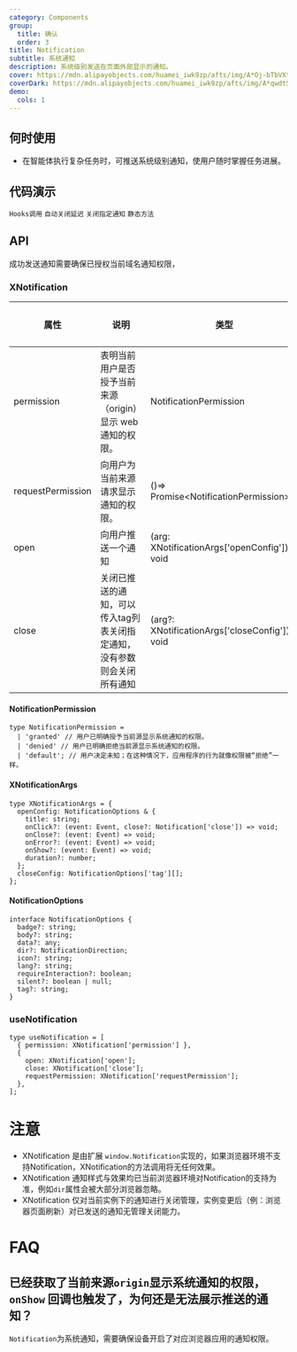 ```yaml
---
category: Components
group:
  title: 确认
  order: 3
title: Notification
subtitle: 系统通知
description: 系统级别发送在页面外部显示的通知。
cover: https://mdn.alipayobjects.com/huamei_iwk9zp/afts/img/A*Oj-bTbVXtpQAAAAAAAAAAAAADgCCAQ/original
coverDark: https://mdn.alipayobjects.com/huamei_iwk9zp/afts/img/A*qwdtSKWXeikAAAAAAAAAAAAADgCCAQ/original
demo:
  cols: 1
---
```


## 何时使用

- 在智能体执行复杂任务时，可推送系统级别通知，使用户随时掌握任务进展。

## 代码演示

<!-- prettier-ignore -->
<code src="./demo/hooks.tsx">Hooks调用</code> 
<code src="./demo/duration.tsx">自动关闭延迟</code> 
<code src="./demo/close_tag.tsx">关闭指定通知</code> 
<code src="./demo/static-method.tsx">静态方法</code>

## API

成功发送通知需要确保已授权当前域名通知权限，

### XNotification

<!-- prettier-ignore -->
| 属性 | 说明 | 类型 | 默认值 | 版本 |
| --- | --- | --- | --- | --- |
| permission | 表明当前用户是否授予当前来源（origin）显示 web 通知的权限。 | NotificationPermission | - | - |
| requestPermission| 向用户为当前来源请求显示通知的权限。 | ()=> Promise\<NotificationPermission\> | - | - |
|open |向用户推送一个通知|(arg: XNotificationArgs['openConfig'])=> void | - | - |
|close|关闭已推送的通知，可以传入tag列表关闭指定通知，没有参数则会关闭所有通知|(arg?: XNotificationArgs['closeConfig'])=> void | - | - |

#### NotificationPermission

```tsx | pure
type NotificationPermission =
  | 'granted' // 用户已明确授予当前源显示系统通知的权限。
  | 'denied' // 用户已明确拒绝当前源显示系统通知的权限。
  | 'default'; // 用户决定未知；在这种情况下，应用程序的行为就像权限被“拒绝”一样。
```

#### XNotificationArgs

```tsx | pure
type XNotificationArgs = {
  openConfig: NotificationOptions & {
    title: string;
    onClick?: (event: Event, close?: Notification['close']) => void;
    onClose?: (event: Event) => void;
    onError?: (event: Event) => void;
    onShow?: (event: Event) => void;
    duration?: number;
  };
  closeConfig: NotificationOptions['tag'][];
};
```

#### NotificationOptions

```tsx | pure
interface NotificationOptions {
  badge?: string;
  body?: string;
  data?: any;
  dir?: NotificationDirection;
  icon?: string;
  lang?: string;
  requireInteraction?: boolean;
  silent?: boolean | null;
  tag?: string;
}
```

### useNotification

```tsx | pure
type useNotification = [
  { permission: XNotification['permission'] },
  {
    open: XNotification['open'];
    close: XNotification['close'];
    requestPermission: XNotification['requestPermission'];
  },
];
```

# 注意

- XNotification 是由扩展 `window.Notification`实现的，如果浏览器环境不支持Notification，XNotification的方法调用将无任何效果。
- XNotification 通知样式与效果均已当前浏览器环境对Notification的支持为准，例如`dir`属性会被大部分浏览器忽略。
- XNotification 仅对当前实例下的通知进行关闭管理，实例变更后（例：浏览器页面刷新）对已发送的通知无管理关闭能力。

# FAQ

## 已经获取了当前来源`origin`显示系统通知的权限，`onShow` 回调也触发了，为何还是无法展示推送的通知？

`Notification`为系统通知，需要确保设备开启了对应浏览器应用的通知权限。
